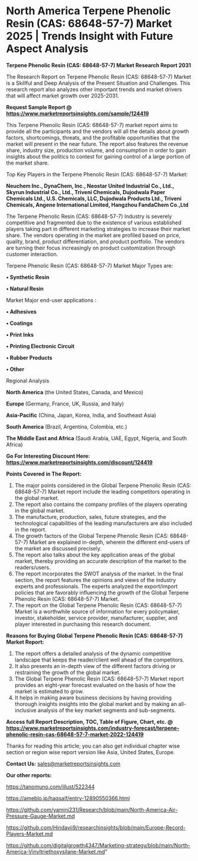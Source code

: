 # North America Terpene Phenolic Resin (CAS: 68648-57-7) Market 2025 | Trends Insight with Future Aspect Analysis

<strong>Terpene Phenolic Resin (CAS: 68648-57-7) Market Research Report 2031</strong>

The Research Report on Terpene Phenolic Resin (CAS: 68648-57-7) Market is a Skillful and Deep Analysis of the Present Situation and Challenges. This research report also analyzes other important trends and market drivers that will affect market growth over 2025-2031.

<strong>Request Sample Report @ <a href=https://www.marketreportsinsights.com/sample/124419>https://www.marketreportsinsights.com/sample/124419</a></strong>

This Terpene Phenolic Resin (CAS: 68648-57-7) market report aims to provide all the participants and the vendors will all the details about growth factors, shortcomings, threats, and the profitable opportunities that the market will present in the near future. The report also features the revenue share, industry size, production volume, and consumption in order to gain insights about the politics to contest for gaining control of a large portion of the market share.

Top Key Players in the Terpene Phenolic Resin (CAS: 68648-57-7) Market:

<strong>Neuchem Inc., DynaChem, Inc., Neostar United Industrial Co., Ltd., Skyrun Industrial Co., Ltd., Triveni Chemicals, Dujodwala Paper Chemicals Ltd., U.S. Chemicals, LLC, Dujodwala Products Ltd., Triveni Chemicals, Angene International Limited, Hangzhou FandaChem Co.,Ltd</strong>

The Terpene Phenolic Resin (CAS: 68648-57-7) Industry is severely competitive and fragmented due to the existence of various established players taking part in different marketing strategies to increase their market share. The vendors operating in the market are profiled based on price, quality, brand, product differentiation, and product portfolio. The vendors are turning their focus increasingly on product customization through customer interaction.

Terpene Phenolic Resin (CAS: 68648-57-7) Market Major Types are:

<strong>• Synthetic Resin

• Natural Resin</strong>

Market Major end-user applications :

<strong>• Adhesives

• Coatings

• Print Inks

• Printing Electronic Circuit

• Rubber Products

• Other</strong>

Regional Analysis

</u><strong><b>North America</b></strong> (the United States, Canada, and Mexico)

<strong><b>Europe </b></strong>(Germany, France, UK, Russia, and Italy)

<strong><b>Asia-Pacific</b></strong> (China, Japan, Korea, India, and Southeast Asia)

<strong><b>South America</b></strong> (Brazil, Argentina, Colombia, etc.)

<strong><b>The Middle East and Africa</b></strong> (Saudi Arabia, UAE, Egypt, Nigeria, and South Africa)

<strong>Go For Interesting Discount Here: <a href=https://www.marketreportsinsights.com/discount/124419>https://www.marketreportsinsights.com/discount/124419</a></strong>

<strong>Points Covered in The Report:</strong>
<ol>
  <li>The major points considered in the Global Terpene Phenolic Resin (CAS: 68648-57-7) Market report include the leading competitors operating in the global market.</li>
  <li>The report also contains the company profiles of the players operating in the global market.</li>
  <li>The manufacture, production, sales, future strategies, and the technological capabilities of the leading manufacturers are also included in the report.</li>
  <li>The growth factors of the Global Terpene Phenolic Resin (CAS: 68648-57-7) Market are explained in-depth, wherein the different end-users of the market are discussed precisely.</li>
  <li>The report also talks about the key application areas of the global market, thereby providing an accurate description of the market to the readers/users.</li>
  <li>The report incorporates the SWOT analysis of the market. In the final section, the report features the opinions and views of the industry experts and professionals. The experts analyzed the export/import policies that are favorably influencing the growth of the Global Terpene Phenolic Resin (CAS: 68648-57-7) Market.</li>
  <li>The report on the Global Terpene Phenolic Resin (CAS: 68648-57-7) Market is a worthwhile source of information for every policymaker, investor, stakeholder, service provider, manufacturer, supplier, and player interested in purchasing this research document.</li>
</ol>
<strong>Reasons for Buying Global Terpene Phenolic Resin (CAS: 68648-57-7) Market Report:</strong>

<ol>
  <li>The report offers a detailed analysis of the dynamic competitive landscape that keeps the reader/client well ahead of the competitors.</li>
  <li>It also presents an in-depth view of the different factors driving or restraining the growth of the global market.</li>
  <li>The Global Terpene Phenolic Resin (CAS: 68648-57-7) Market report provides an eight-year forecast evaluated on the basis of how the market is estimated to grow.</li>
  <li>It helps in making aware business decisions by having providing thorough insights insights into the global market and by making an all-inclusive analysis of the key market segments and sub-segments.</li>
</ol>
<strong>Access full Report Description, TOC, Table of Figure, Chart, etc. @ <a href=https://www.marketreportsinsights.com/industry-forecast/terpene-phenolic-resin-cas-68648-57-7-market-2022-124419>https://www.marketreportsinsights.com/industry-forecast/terpene-phenolic-resin-cas-68648-57-7-market-2022-124419</a></strong>


Thanks for reading this article; you can also get individual chapter wise section or region wise report version like Asia, United States, Europe.

<strong>Contact Us:</strong>
sales@marketreportsinsights.com

<strong>Our other reports:</strong>

<a href=https://tanomuno.com/illust/522344>https://tanomuno.com/illust/522344</a>

<a href=https://ameblo.jp/haqsaif/entry-12890550366.html>https://ameblo.jp/haqsaif/entry-12890550366.html</a>

<a href=https://github.com/yamini231/Research/blob/main/North-America-Air-Pressure-Gauge-Market.md>https://github.com/yamini231/Research/blob/main/North-America-Air-Pressure-Gauge-Market.md</a>

<a href=https://github.com/Hindavii9/researchinsights/blob/main/Europe-Record-Players-Market.md>https://github.com/Hindavii9/researchinsights/blob/main/Europe-Record-Players-Market.md</a>

<a href=https://github.com/digitalgrowth4347/Marketing-strategy/blob/main/North-America-Vinyltriethoxysilane-Market.md>https://github.com/digitalgrowth4347/Marketing-strategy/blob/main/North-America-Vinyltriethoxysilane-Market.md</a>"
